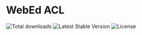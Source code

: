 # WebEd ACL
![Total downloads](https://poser.pugx.org/sgsoft-studio/acl/d/total.svg)
![Latest Stable Version](https://poser.pugx.org/sgsoft-studio/acl/v/stable.svg)
![License](https://poser.pugx.org/sgsoft-studio/acl/license.svg)